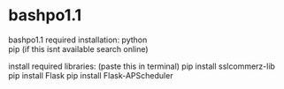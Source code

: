 # bashpo1.1
bashpo1.1
required installation: python  
pip (if this isnt available search  online)

install required libraries: (paste this in terminal)
pip install sslcommerz-lib
pip install Flask
pip install Flask-APScheduler

